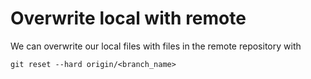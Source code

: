 # Overwrite local with remote

We can overwrite our local files with files in the remote repository with
```git
git reset --hard origin/<branch_name>
```

